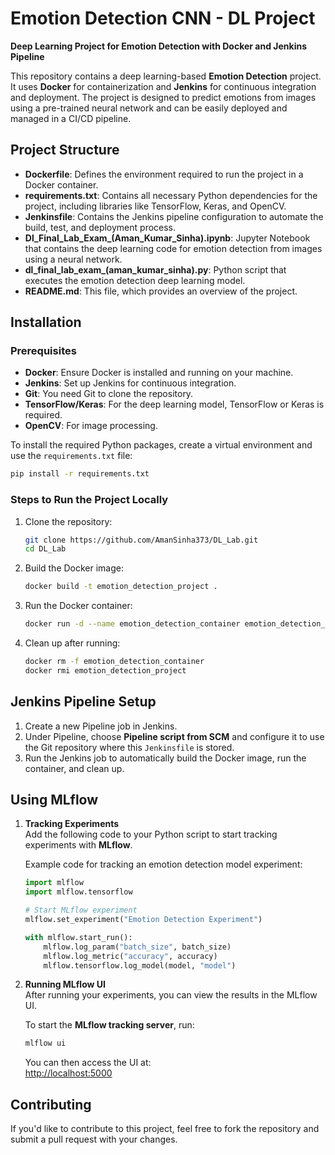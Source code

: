 # Emotion Detection CNN - DL Project  
**Deep Learning Project for Emotion Detection with Docker and Jenkins Pipeline**

This repository contains a deep learning-based **Emotion Detection** project. It uses **Docker** for containerization and **Jenkins** for continuous integration and deployment. The project is designed to predict emotions from images using a pre-trained neural network and can be easily deployed and managed in a CI/CD pipeline.

## Project Structure

- **Dockerfile**: Defines the environment required to run the project in a Docker container.  
- **requirements.txt**: Contains all necessary Python dependencies for the project, including libraries like TensorFlow, Keras, and OpenCV.  
- **Jenkinsfile**: Contains the Jenkins pipeline configuration to automate the build, test, and deployment process.  
- **Dl_Final_Lab_Exam_(Aman_Kumar_Sinha).ipynb**: Jupyter Notebook that contains the deep learning code for emotion detection from images using a neural network.  
- **dl_final_lab_exam_(aman_kumar_sinha).py**: Python script that executes the emotion detection deep learning model.
- **README.md**: This file, which provides an overview of the project.

## Installation

### Prerequisites

- **Docker**: Ensure Docker is installed and running on your machine.
- **Jenkins**: Set up Jenkins for continuous integration.
- **Git**: You need Git to clone the repository.
- **TensorFlow/Keras**: For the deep learning model, TensorFlow or Keras is required.
- **OpenCV**: For image processing.
  
To install the required Python packages, create a virtual environment and use the `requirements.txt` file:

```bash
pip install -r requirements.txt
```

### Steps to Run the Project Locally

1. Clone the repository:
    ```bash
    git clone https://github.com/AmanSinha373/DL_Lab.git
    cd DL_Lab
    ```

2. Build the Docker image:
    ```bash
    docker build -t emotion_detection_project .
    ```

3. Run the Docker container:
    ```bash
    docker run -d --name emotion_detection_container emotion_detection_project
    ```

4. Clean up after running:
    ```bash
    docker rm -f emotion_detection_container
    docker rmi emotion_detection_project
    ```

## Jenkins Pipeline Setup

1. Create a new Pipeline job in Jenkins.
2. Under Pipeline, choose **Pipeline script from SCM** and configure it to use the Git repository where this `Jenkinsfile` is stored.
3. Run the Jenkins job to automatically build the Docker image, run the container, and clean up.

## Using MLflow 

1. **Tracking Experiments**  
   Add the following code to your Python script to start tracking experiments with **MLflow**.

   Example code for tracking an emotion detection model experiment:
   ```python
   import mlflow
   import mlflow.tensorflow

   # Start MLflow experiment
   mlflow.set_experiment("Emotion Detection Experiment")

   with mlflow.start_run():
       mlflow.log_param("batch_size", batch_size)
       mlflow.log_metric("accuracy", accuracy)
       mlflow.tensorflow.log_model(model, "model")
   ```

2. **Running MLflow UI**  
   After running your experiments, you can view the results in the MLflow UI.

   To start the **MLflow tracking server**, run:
   ```bash
   mlflow ui
   ```

   You can then access the UI at:  
   [http://localhost:5000](http://localhost:5000)

## Contributing

If you'd like to contribute to this project, feel free to fork the repository and submit a pull request with your changes.
